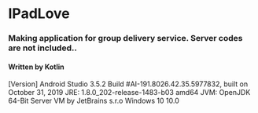 # IPadLove


### Making application for group delivery service. Server codes are not included..

#### Written by Kotlin

[Version]
Android Studio 3.5.2
Build #AI-191.8026.42.35.5977832, built on October 31, 2019
JRE: 1.8.0_202-release-1483-b03 amd64
JVM: OpenJDK 64-Bit Server VM by JetBrains s.r.o
Windows 10 10.0

